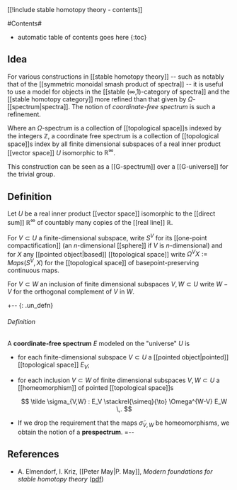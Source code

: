 <div class="rightHandSide toc">
[[!include stable homotopy theory - contents]]
</div>


#Contents#
* automatic table of contents goes here
{:toc}

## Idea

For various constructions in [[stable homotopy theory]] -- such as notably that of the
[[symmetric monoidal smash product of spectra]] -- it is useful to use a model
for objects in the [[stable (∞,1)-category of spectra]]
and the [[stable homotopy category]] more refined than that given by 
$\Omega$-[[spectrum|spectra]]. The notion of _coordinate-free spectrum_ is such
a refinement.

Where an $\Omega$-spectrum is a collection of [[topological space]]s indexed by 
the integers $\mathbb{Z}$, a coordinate free spectrum is a collection of
[[topological space]]s index by all finite dimensional subspaces of
a real inner product [[vector space]] $U$ isomorphic to $\mathbb{R}^\infty$.

This construction can be seen as a [[G-spectrum]] over a [[G-universe]] for the trivial group.

## Definition

Let $U$ be a real inner product [[vector space]] isomorphic to the [[direct sum]]
$\mathbb{R}^\infty$ of countably many copies of the [[real line]] $\mathbb{R}$.

For $V \subset U$ a finite-dimensional subspace, write $S^V$ for its
[[one-point compactification]] (an $n$-dimensional [[sphere]] if $V$ is $n$-dimensional)
and for $X$ any [[pointed object|based]] [[topological space]] 
write $\Omega^V X := Maps(S^V,X)$ for the [[topological space]] of basepoint-preserving
continuous maps.

For $V \subset W$ an inclusion of finite dimensional subspaces $V,W \subset U$
write $W-V$ for the orthogonal complement of $V$ in $W$.

+-- {: .un_defn}
###### Definition

A **coordinate-free spectrum** $E$ modeled on the "universe" $U$ is

* for each finite-dimensional subspace $V \subset U$ a [[pointed object|pointed]]
[[topological space]] $E_V$;

* for each inclusion $V \subset W$ of finite dimensional subspaces $V,W \subset U$
a [[homeomorphism]] of pointed [[topological space]]s
  
  $$
    \tilde \sigma_{V,W} : E_V \stackrel{\simeq}{\to} \Omega^{W-V} E_W
    \,.
  $$

* If we drop the requirement that the maps $\tilde \sigma_{V,W}$ be homeomorphisms, we obtain the notion of a **prespectrum**.
=--

  
## References 

* A. Elmendorf, I. Kriz, [[Peter May|P. May]], _Modern foundations for stable homotopy theory_ 
([pdf](http://hopf.math.purdue.edu/Elmendorf-Kriz-May/modern_foundations.pdf))
